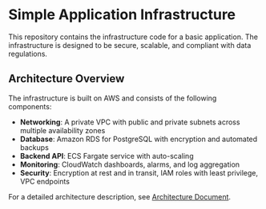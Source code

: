 # Simple Application Infrastructure

This repository contains the infrastructure code for a basic application. The infrastructure is designed to be secure, scalable, and compliant with data regulations.

## Architecture Overview

The infrastructure is built on AWS and consists of the following components:

- **Networking**: A private VPC with public and private subnets across multiple availability zones
- **Database**: Amazon RDS for PostgreSQL with encryption and automated backups
- **Backend API**: ECS Fargate service with auto-scaling
- **Monitoring**: CloudWatch dashboards, alarms, and log aggregation
- **Security**: Encryption at rest and in transit, IAM roles with least privilege, VPC endpoints

For a detailed architecture description, see [Architecture Document](docs/architecture.md).

